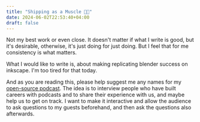 ```yaml
---
title: "Shipping as a Muscle 💪🏻"
date: 2024-06-02T22:53:40+04:00
draft: false
---
```


Not my best work or even close. It doesn't matter if what I write is good, but it's desirable, otherwise, it's just doing for just doing. But I feel that for me consistency is what matters.

What I would like to write is, about making replicating blender success on inkscape. I'm too tired for that today.

And as you are reading this, please help suggest me any names for my [open-source podcast](/posts/starting-yet-another-podcast). The idea is to interview people who have built careers with podcasts and to share their experience with us, and maybe help us to get on track. I want to make it interactive and allow the audience to ask questions to my guests beforehand, and then ask the questions also afterwards.